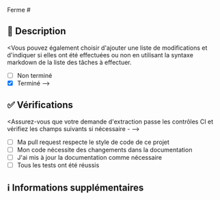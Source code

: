 <!-- 
Merci d'avoir créé cette pull request 🤗

Veuillez vous assurer que la pull request est limitée à un seul type (docs, fonctionnalité, etc.) et qu'elle est aussi petite que possible. Vous pouvez ouvrir plusieurs prs au lieu d'en ouvrir une énorme.
-->

<!-- Si cette demande ferme un problème, veuillez mentionner le numéro du problème ci-dessous -->
Ferme # <!-- Issue # here -->

## 📑 Description
<!-- Ajoutez une brève description de la demande de traction -->

<Vous pouvez également choisir d'ajouter une liste de modifications et d'indiquer si elles ont été effectuées ou non en utilisant la syntaxe markdown de la liste des tâches à effectuer.
- [ ] Non terminé
- [x] Terminé
-->

## ✅ Vérifications
<Assurez-vous que votre demande d'extraction passe les contrôles CI et vérifiez les champs suivants si nécessaire - -->
- [ ] Ma pull request respecte le style de code de ce projet
- [ ] Mon code nécessite des changements dans la documentation
- [ ] J'ai mis à jour la documentation comme nécessaire
- [ ] Tous les tests ont été réussis

## ℹ Informations supplémentaires
<!-- Toute information supplémentaire comme les changements de rupture, les dépendances ajoutées, les captures d'écran, les comparaisons entre le nouveau et l'ancien comportement, etc. -->
